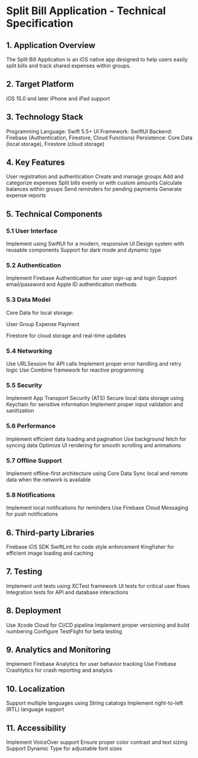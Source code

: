 #  Split Bill Application - Technical Specification
## 1. Application Overview
The Split Bill Application is an iOS native app designed to help users easily split bills and track shared expenses within groups.
## 2. Target Platform

iOS 15.0 and later
iPhone and iPad support

## 3. Technology Stack

Programming Language: Swift 5.5+
UI Framework: SwiftUI
Backend: Firebase (Authentication, Firestore, Cloud Functions)
Persistence: Core Data (local storage), Firestore (cloud storage)

## 4. Key Features

User registration and authentication
Create and manage groups
Add and categorize expenses
Split bills evenly or with custom amounts
Calculate balances within groups
Send reminders for pending payments
Generate expense reports

## 5. Technical Components
### 5.1 User Interface

Implement using SwiftUI for a modern, responsive UI
Design system with reusable components
Support for dark mode and dynamic type

### 5.2 Authentication

Implement Firebase Authentication for user sign-up and login
Support email/password and Apple ID authentication methods

### 5.3 Data Model

Core Data for local storage:

User
Group
Expense
Payment


Firestore for cloud storage and real-time updates

### 5.4 Networking

Use URLSession for API calls
Implement proper error handling and retry logic
Use Combine framework for reactive programming

### 5.5 Security

Implement App Transport Security (ATS)
Secure local data storage using Keychain for sensitive information
Implement proper input validation and sanitization

### 5.6 Performance

Implement efficient data loading and pagination
Use background fetch for syncing data
Optimize UI rendering for smooth scrolling and animations

### 5.7 Offline Support

Implement offline-first architecture using Core Data
Sync local and remote data when the network is available

### 5.8 Notifications

Implement local notifications for reminders
Use Firebase Cloud Messaging for push notifications

## 6. Third-party Libraries

Firebase iOS SDK
SwiftLint for code style enforcement
Kingfisher for efficient image loading and caching

## 7. Testing

Implement unit tests using XCTest framework
UI tests for critical user flows
Integration tests for API and database interactions

## 8. Deployment

Use Xcode Cloud for CI/CD pipeline
Implement proper versioning and build numbering
Configure TestFlight for beta testing

## 9. Analytics and Monitoring

Implement Firebase Analytics for user behavior tracking
Use Firebase Crashlytics for crash reporting and analysis

## 10. Localization

Support multiple languages using String catalogs
Implement right-to-left (RTL) language support

## 11. Accessibility

Implement VoiceOver support
Ensure proper color contrast and text sizing
Support Dynamic Type for adjustable font sizes
